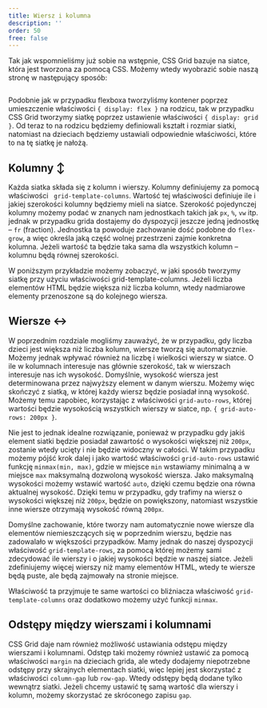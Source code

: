 ```yaml
---
title: Wiersz i kolumna
description: ''
order: 50
free: false
---
```


<script>
	import Codepen from "$lib/components/ui/Codepen.svelte";
</script>

Tak jak wspomnieliśmy już sobie na wstępnie, CSS Grid bazuje na siatce, która jest tworzona za pomocą CSS. Możemy wtedy wyobrazić sobie naszą stronę w następujący sposób:

<img alt="" src="/online/statyczna/img/zaawansowana-strona/grid.png" />

Podobnie jak w przypadku flexboxa tworzyliśmy kontener poprzez umieszczenie właściwości `{ display: flex }` na rodzicu, tak w przypadku CSS Grid tworzymy siatkę poprzez ustawienie właściwości `{ display: grid }`. Od teraz to na rodzicu będziemy definiowali kształt i rozmiar siatki, natomiast na dzieciach będziemy ustawiali odpowiednie właściwości, które to na tę siatkę je nałożą.

## Kolumny ↕

Każda siatka składa się z kolumn i wierszy. Kolumny definiujemy za pomocą właściwości ` grid-template-columns`. Wartość tej właściwości definiuje ile i jakiej szerokości kolumny będziemy mieli na siatce. Szerokość pojedynczej kolumny możemy podać w znanych nam jednostkach takich jak `px`, `%`, `vw` itp. jednak w przypadku grida dostajemy do dyspozycji jeszcze jedną jednostkę – `fr` (fraction). Jednostka ta powoduje zachowanie dość podobne do `flex-grow`, a więc określa jaką część wolnej przestrzeni zajmie konkretna kolumna. Jeżeli wartość ta będzie taka sama dla wszystkich kolumn – kolumnu będą równej szerokości.

W poniższym przykładzie możemy zobaczyć, w jaki sposób tworzymy siatkę przy użyciu właściwości grid-template-columns. Jeżeli liczba elementów HTML będzie większa niż liczba kolumn, wtedy nadmiarowe elementy przenoszone są do kolejnego wiersza.

<Codepen id="xxmMGZw" />

## Wiersze ↔

W poprzednim rozdziale mogliśmy zauważyć, że w przypadku, gdy liczba dzieci jest większa niż liczba kolumn, wiersze tworzą się automatycznie. Możemy jednak wpływać również na liczbę i wielkości wierszy w siatce. O ile w kolumnach interesuje nas głównie szerokość, tak w wierszach interesuje nas ich wysokość. Domyślnie, wysokość wiersza jest determinowana przez najwyższy element w danym wierszu. Możemy więc skończyć z siatką, w której każdy wiersz będzie posiadał inną wysokość. Możemy temu zapobiec, korzystając z właściwości `grid-auto-rows`, której wartości będzie wysokością wszystkich wierszy w siatce, np. `{ grid-auto-rows: 200px }`.

Nie jest to jednak idealne rozwiązanie, ponieważ w przypadku gdy jakiś element siatki będzie posiadał zawartość o wysokości większej niż `200px`, zostanie wtedy ucięty i nie będzie widoczny w całości. W takim przypadku możemy pójść krok dalej i jako wartość właściwości `grid-auto-rows` ustawić funkcję `minmax(min, max)`, gdzie w miejsce `min` wstawiamy minimalną a w miejsce `max` maksymalną dozwoloną wysokość wiersza. Jako maksymalną wysokości możemy wstawić wartość `auto`, dzięki czemu będzie ona równa aktualnej wysokość. Dzięki temu w przypadku, gdy trafimy na wiersz o wysokości większej niż `200px`, będzie on powiększony, natomiast wszystkie inne wiersze otrzymają wysokość równą `200px`.

<Codepen id="dywaoMN" />

Domyślne zachowanie, które tworzy nam automatycznie nowe wiersze dla elementów niemieszczących się w poprzednim wierszu, będzie nas zadowalało w większości przypadków. Mamy jednak do naszej dyspozycji właściwość `grid-template-rows`, za pomocą której możemy sami zdecydować ile wierszy i o jakiej wysokości będzie w naszej siatce. Jeżeli zdefiniujemy więcej wierszy niż mamy elementów HTML, wtedy te wiersze będą puste, ale będą zajmowały na stronie miejsce.

Właściwość ta przyjmuje te same wartości co bliźniacza właściwość `grid-template-columns` oraz dodatkowo możemy użyć funkcji `minmax`.

<Codepen id="VwqgLjp" />

## Odstępy między wierszami i kolumnami

CSS Grid daje nam również możliwość ustawiania odstępu między wierszami i kolumnami. Odstęp taki możemy również ustawić za pomocą właściwości `margin` na dzieciach grida, ale wtedy dodajemy niepotrzebne odstępy przy skrajnych elementach siatki, więc lepiej jest skorzystać z właściwości `column-gap` lub `row-gap`. Wtedy odstępy będą dodane tylko wewnątrz siatki. Jeżeli chcemy ustawić tę samą wartość dla wierszy i kolumn, możemy skorzystać ze skróconego zapisu `gap`.

<Codepen id="eYbxNzq" />
